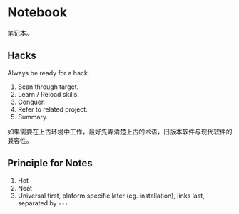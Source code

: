 # Notebook

笔记本。

## Hacks

Always be ready for a hack.

1. Scan through target.
2. Learn / Reload skills.
3. Conquer.
4. Refer to related project.
5. Summary.

如果需要在上古环境中工作，最好先弄清楚上古的术语，旧版本软件与现代软件的兼容性。

## Principle for Notes

1. Hot
2. Neat
3. Universal first, plaform specific later (eg. installation), links last, separated by `---`
